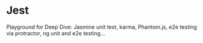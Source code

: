 # Jest

Playground for Deep Dive:
Jasmine unit test, karma, Phantom.js, e2e testing 
via protractor, ng unit and e2e testing... 
